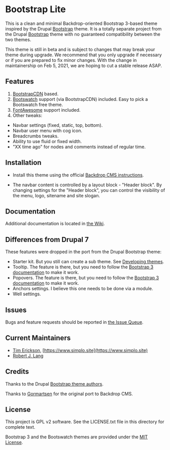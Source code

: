 Bootstrap Lite
==============

This is a clean and minimal Backdrop-oriented Bootstrap 3-based theme inspired by the Drupal [Bootstrap](https://www.drupal.org/project/bootstrap) theme. It is a totally separate project from the Drupal [Bootstrap](https://www.drupal.org/project/bootstrap) theme with no guaranteed compatibility between the two themes.

This theme is still in beta and is subject to changes that may break your theme during upgrade. We recommend that you only upgrade if necessary or if you are prepared to fix minor changes. With the change in maintainership on Feb 5, 2021, we are hoping to cut a stable release ASAP.

Features
--------

1. [BootstrapCDN](http://bootstrapcdn.com/) based.
2. [Bootswatch](http://bootswatch.com) support (via BootstrapCDN) included. Easy to pick a Bootswatch free theme.
3. [FontAwesome](https://fortawesome.github.io/Font-Awesome/) support included.
4. Other tweaks:
  - Navbar settings (fixed, static, top, bottom). 
  - Navbar user menu with cog icon.
  - Breadcrumbs tweaks.
  - Ability to use fluid or fixed width.
  - "XX time ago" for nodes and comments instead of regular time.
  
Installation
------------

  - Install this theme using the official [Backdrop CMS instructions](https://backdropcms.org/guide/themes).

  - The navbar content is controlled by a layout block - "Header block". By changing settings for the "Header block", you can control the visibility of the menu, logo, sitename and site slogan.

Documentation
-------------

Additional documentation is located in [the Wiki](https://github.com/backdrop-contrib/bootstrap_lite/wiki/Documentation).

Differences from Drupal 7
-------------------------

These features were dropped in the port from the Drupal Bootstrap theme:

  - Starter kit. But you still can create a sub theme. See [Developing themes](https://api.backdropcms.org/developing-themes).
  - Tooltip. The feature is there, but you need to follow the [Bootstrap 3 documentation](https://getbootstrap.com/docs/3.4/javascript/#tooltips) to make it work.
  - Popovers. The feature is there, but you need to follow the [Bootstrap 3 documentation](https://getbootstrap.com/docs/3.4/javascript/#popovers) to make it work.
  - Anchors settings. I believe this one needs to be done via a module.
  - Well settings.

Issues
------

Bugs and feature requests should be reported in [the Issue Queue](https://github.com/backdrop-contrib/bootstrap_lite/issues).

Current Maintainers
-------------------

- [Tim Erickson](https://github.com/stpaultim),  [https://www.simplo.site](https://www.simplo.site)
- [Robert J. Lang](https://github.com/bugfolder)

Credits
-------

Thanks to the Drupal [Bootstrap theme authors](http://drupal.org/node/259843/committers).

Thanks to [Gormartsen](https://github.com/Gormartsen) for the original port to Backdrop CMS. 


License
-------

This project is GPL v2 software. See the LICENSE.txt file in this directory for complete text.

Bootstrap 3 and the Bootswatch themes are provided under the [MIT License](https://getbootstrap.com/docs/4.0/about/license/).
